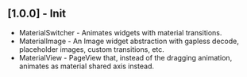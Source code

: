 ## [1.0.0] - Init

- MaterialSwitcher - Animates widgets with material transitions.
- MaterialImage - An Image widget abstraction with gapless decode, placeholder images, custom transitions, etc.
- MaterialView - PageView that, instead of the dragging animation, animates as material shared axis instead.

